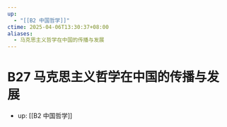 ```yaml
---
up:
  - "[[B2 中国哲学]]"
ctime: 2025-04-06T13:30:37+08:00
aliases:
  - 马克思主义哲学在中国的传播与发展
---
```


# B27 马克思主义哲学在中国的传播与发展

- up: [[B2 中国哲学]]
